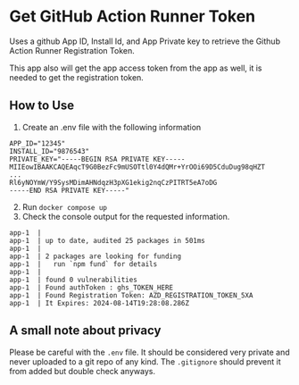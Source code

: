 # Get GitHub Action Runner Token
Uses a github App ID, Install Id, and App Private key to retrieve the Github Action Runner Registration Token.

This app also will get the app access token from the app as well, it is needed to get the registration token.

## How to Use
1. Create an .env file with the following information
```text
APP_ID="12345"
INSTALL_ID="9876543"
PRIVATE_KEY="-----BEGIN RSA PRIVATE KEY-----
MIIEowIBAAKCAQEAqcT9G0BezFc9mUSOTtl0Y4dQMr+YrOOi69D5CduDug98qHZT
...
Rl6yNOYmW/Y9SysMDimAHNdqzH3pXG1ekig2nqCzPITRT5eA7oDG
-----END RSA PRIVATE KEY-----"
```
2. Run `docker compose up`
3. Check the console output for the requested information.
```text
app-1  |
app-1  | up to date, audited 25 packages in 501ms
app-1  |                                                                                                                                              
app-1  | 2 packages are looking for funding                                                                                                           
app-1  |   run `npm fund` for details                                                                                                                 
app-1  | 
app-1  | found 0 vulnerabilities                                                                                                                      
app-1  | Found authToken : ghs_TOKEN_HERE                                                                               
app-1  | Found Registration Token: AZD_REGISTRATION_TOKEN_5XA
app-1  | It Expires: 2024-08-14T19:28:08.286Z
```

## A small note about privacy
Please be careful with the `.env` file.  It should be considered very private and never uploaded to a git repo of any kind.  The `.gitignore` should prevent it from added but double check anyways.